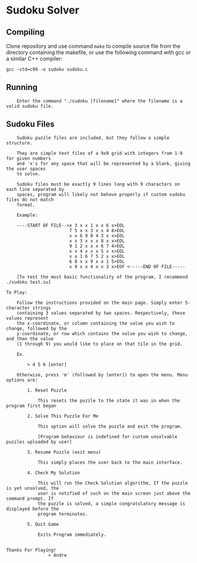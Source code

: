 
# Sudoku Solver

## Compiling

Clone repository and use command `make` to compile source file from the directory containing the makefile, or use the following command with gcc or a similar C++ compiler:

`gcc -std=c99 -o sudoku sudoku.c`

## Running

        Enter the command "./sudoku [filename]" where the filename is a valid sudoku file.

## Sudoku Files

        Sudoku puzzle files are included, but they follow a simple structure.

        They are simple text files of a 9x9 grid with integers from 1-9 for given numbers
        and 'x's for any space that will be represented by a blank, giving the user spaces
        to solve.

        Sudoku files must be exactly 9 lines long with 9 characters on each line separated by
        spaces, program will likely not behave properly if custom sudoku files do not match
        format.

        Example:

        ----START OF FILE-->x 3 x x 1 x x 6 x>EOL
                            7 5 x x 3 x x 4 8>EOL
                            x x 6 9 8 4 3 x x>EOL
                            x x 3 x x x 8 x x>EOL
                            9 1 2 x x x 6 7 4>EOL
                            x x 4 x x x 5 x x>EOL
                            x x 1 6 7 5 2 x x>EOL
                            6 8 x x 9 x x 1 5>EOL
                            x 9 x x 4 x x 3 x>EOF <-----END OF FILE-----

        [To test the most basic functionality of the program, I recommend ./sudoku test.su]

    To Play:

        Follow the instructions provided on the main page. Simply enter 5-character strings
        containing 3 values separated by two spaces. Respectively, these values represent
        the x-coordinate, or column containing the value you wish to change, followed by the
        y-coordinate, or row which contains the value you wish to change, and then the value
        (1 through 9) you would like to place on that tile in the grid.

        Ex.

            > 4 5 6 [enter]

        Otherwise, press 'm' (followed by [enter]) to open the menu. Menu options are:

            1. Reset Puzzle
                
                This resets the puzzle to the state it was in when the program first began

            2. Solve This Puzzle For Me

                This option will solve the puzzle and exit the program.

                [Program behaviour is indefined for custom unsolvable puzzles uploaded by user]

            3. Resume Puzzle (exit menu)

                This simply places the user back to the main interface.

            4. Check My Solution

                This will run the Check Solution algorithm, If the puzzle is yet unsolved, the
                user is notified of such on the main screen just above the command prompt. If
                the puzzle is solved, a simple congratulatory message is displayed before the 
                program terminates.

            5. Quit Game

                Exits Program immediately.


    Thanks For Playing!
                    > Andre


